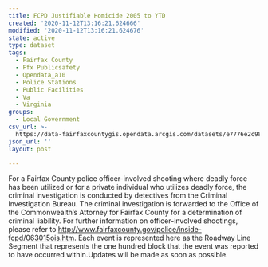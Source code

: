 ```yaml
---
title: FCPD Justifiable Homicide 2005 to YTD
created: '2020-11-12T13:16:21.624666'
modified: '2020-11-12T13:16:21.624676'
state: active
type: dataset
tags:
  - Fairfax County
  - Ffx Publicsafety
  - Opendata_a10
  - Police Stations
  - Public Facilities
  - Va
  - Virginia
groups:
  - Local Government
csv_url: >-
  https://data-fairfaxcountygis.opendata.arcgis.com/datasets/e7776e2c98fe4c37b77e6bad0ed9cb83_0.csv?outSR=%7B%22latestWkid%22%3A4326%2C%22wkid%22%3A4326%7D
json_url: ''
layout: post

---
```

For a Fairfax County police officer-involved shooting where deadly force has been utilized or for a private individual who utilizes deadly force, the criminal investigation is conducted by detectives from the Criminal Investigation Bureau. The criminal investigation is forwarded to the Office of the Commonwealth’s Attorney for Fairfax County for a determination of criminal liability. For further information on officer-involved shootings, please refer to http://www.fairfaxcounty.gov/police/inside-fcpd/063015ois.htm. Each event is represented here as the Roadway Line Segment that represents the one hundred block that the event was reported to have occurred within.Updates will be made as soon as possible.
